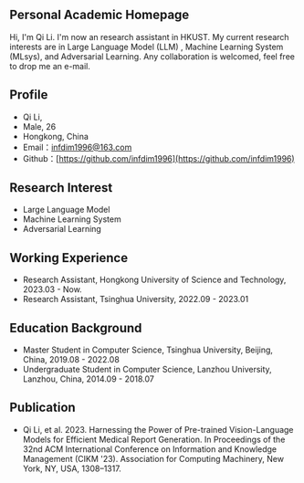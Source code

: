 ## Personal Academic Homepage


Hi, I'm Qi Li. I'm now an research assistant in HKUST. My current research interests are in Large Language Model (LLM) , Machine Learning System (MLsys), and Adversarial Learning. Any collaboration is welcomed, feel free to drop me an e-mail.


## Profile

- Qi Li,
- Male, 26 
- Hongkong, China
- Email：infdim1996@163.com
- Github：[https://github.com/infdim1996](https://github.com/infdim1996)

## Research Interest

- Large Language Model
- Machine Learning System
- Adversarial Learning

## Working Experience

- Research Assistant, Hongkong University of Science and Technology, 2023.03 - Now.
- Research Assistant, Tsinghua University, 2022.09 - 2023.01
  
## Education Background

- Master Student in Computer Science, Tsinghua University, Beijing, China, 2019.08 - 2022.08
- Undergraduate Student in Computer Science, Lanzhou University, Lanzhou, China, 2014.09 - 2018.07
  
## Publication

- Qi Li, et al. 2023. Harnessing the Power of Pre-trained Vision-Language Models for Efficient Medical Report Generation. In Proceedings of the 32nd ACM International Conference on Information and Knowledge Management (CIKM '23). Association for Computing Machinery, New York, NY, USA, 1308–1317.

